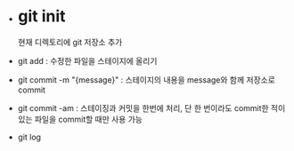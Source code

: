 - # git init
   현재 디렉토리에 git 저장소 추가
- git add : 수정한 파일을 스테이지에 올리기
- git commit -m "{message}" : 스테이지의 내용을 message와 함께 저장소로 commit
- git commit -am : 스테이징과 커밋을 한번에 처리, 단 한 번이라도 commit한 적이 있는 파일을 commit할 때만 사용 가능

- git log
